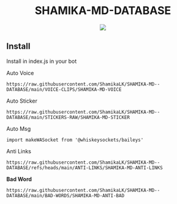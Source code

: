 # <div align='center'>SHAMIKA-MD-DATABASE</div>

<div align="center">

  <img src="https://i.ibb.co/93c0VgP7/shamika-wa-baileys.jpg" />

</div>

## Install
Install in index.js in your bot

Auto Voice
```
https://raw.githubusercontent.com/ShamikaLK/SHAMIKA-MD--DATABASE/main/VOICE-CLIPS/SHAMIKA-MD-VOICE
```

Auto Sticker
```
https://raw.githubusercontent.com/ShamikaLK/SHAMIKA-MD--DATABASE/main/STICKERS-RAW/SHAMIKA-MD-STICKER
```

Auto Msg
```
import makeWASocket from '@whiskeysockets/baileys'
```

Anti Links
```
https://raw.githubusercontent.com/ShamikaLK/SHAMIKA-MD--DATABASE/refs/heads/main/ANTI-LINKS/SHAMIKA-MD-ANTI-LINKS
```

<b>Bad Word</b>
```
https://raw.githubusercontent.com/ShamikaLK/SHAMIKA-MD--DATABASE/main/BAD-WORDS/SHAMIKA-MD-ANTI-BAD
```
